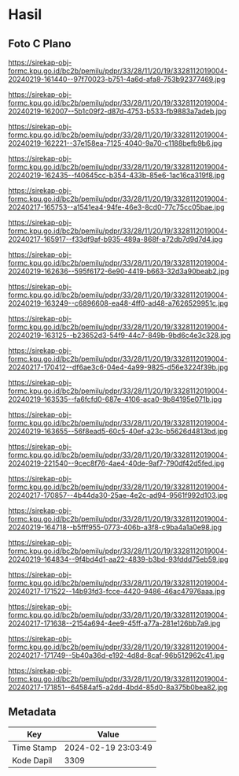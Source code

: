 # Hasil

## Foto C Plano

https://sirekap-obj-formc.kpu.go.id/bc2b/pemilu/pdpr/33/28/11/20/19/3328112019004-20240219-161440--97f70023-b751-4a6d-afa8-753b92377469.jpg

https://sirekap-obj-formc.kpu.go.id/bc2b/pemilu/pdpr/33/28/11/20/19/3328112019004-20240219-162007--5b1c09f2-d87d-4753-b533-fb9883a7adeb.jpg

https://sirekap-obj-formc.kpu.go.id/bc2b/pemilu/pdpr/33/28/11/20/19/3328112019004-20240219-162221--37e158ea-7125-4040-9a70-c1188befb9b6.jpg

https://sirekap-obj-formc.kpu.go.id/bc2b/pemilu/pdpr/33/28/11/20/19/3328112019004-20240219-162435--f40645cc-b354-433b-85e6-1ac16ca319f8.jpg

https://sirekap-obj-formc.kpu.go.id/bc2b/pemilu/pdpr/33/28/11/20/19/3328112019004-20240217-165753--a1541ea4-94fe-46e3-8cd0-77c75cc05bae.jpg

https://sirekap-obj-formc.kpu.go.id/bc2b/pemilu/pdpr/33/28/11/20/19/3328112019004-20240217-165917--f33df9af-b935-489a-868f-a72db7d9d7d4.jpg

https://sirekap-obj-formc.kpu.go.id/bc2b/pemilu/pdpr/33/28/11/20/19/3328112019004-20240219-162636--595f6172-6e90-4419-b663-32d3a90beab2.jpg

https://sirekap-obj-formc.kpu.go.id/bc2b/pemilu/pdpr/33/28/11/20/19/3328112019004-20240219-163249--c6896608-ea48-4ff0-ad48-a7626529951c.jpg

https://sirekap-obj-formc.kpu.go.id/bc2b/pemilu/pdpr/33/28/11/20/19/3328112019004-20240219-163125--b23652d3-54f9-44c7-849b-9bd6c4e3c328.jpg

https://sirekap-obj-formc.kpu.go.id/bc2b/pemilu/pdpr/33/28/11/20/19/3328112019004-20240217-170412--df6ae3c6-04e4-4a99-9825-d56e3224f39b.jpg

https://sirekap-obj-formc.kpu.go.id/bc2b/pemilu/pdpr/33/28/11/20/19/3328112019004-20240219-163535--fa6fcfd0-687e-4106-aca0-9b84195e071b.jpg

https://sirekap-obj-formc.kpu.go.id/bc2b/pemilu/pdpr/33/28/11/20/19/3328112019004-20240219-163655--56f8ead5-60c5-40ef-a23c-b5626d4813bd.jpg

https://sirekap-obj-formc.kpu.go.id/bc2b/pemilu/pdpr/33/28/11/20/19/3328112019004-20240219-221540--9cec8f76-4ae4-40de-9af7-790df42d5fed.jpg

https://sirekap-obj-formc.kpu.go.id/bc2b/pemilu/pdpr/33/28/11/20/19/3328112019004-20240217-170857--4b44da30-25ae-4e2c-ad94-9561f992d103.jpg

https://sirekap-obj-formc.kpu.go.id/bc2b/pemilu/pdpr/33/28/11/20/19/3328112019004-20240219-164718--b5fff955-0773-406b-a3f8-c9ba4a1a0e98.jpg

https://sirekap-obj-formc.kpu.go.id/bc2b/pemilu/pdpr/33/28/11/20/19/3328112019004-20240219-164834--9f4bd4d1-aa22-4839-b3bd-93fddd75eb59.jpg

https://sirekap-obj-formc.kpu.go.id/bc2b/pemilu/pdpr/33/28/11/20/19/3328112019004-20240217-171522--14b93fd3-fcce-4420-9486-46ac47976aaa.jpg

https://sirekap-obj-formc.kpu.go.id/bc2b/pemilu/pdpr/33/28/11/20/19/3328112019004-20240217-171638--2154a694-4ee9-45ff-a77a-281e126bb7a9.jpg

https://sirekap-obj-formc.kpu.go.id/bc2b/pemilu/pdpr/33/28/11/20/19/3328112019004-20240217-171749--5b40a36d-e192-4d8d-8caf-96b512962c41.jpg

https://sirekap-obj-formc.kpu.go.id/bc2b/pemilu/pdpr/33/28/11/20/19/3328112019004-20240217-171851--64584af5-a2dd-4bd4-85d0-8a375b0bea82.jpg


## Metadata

| Key        | Value               |
| ---------- | ------------------- |
| Time Stamp | 2024-02-19 23:03:49 |
| Kode Dapil | 3309                |



